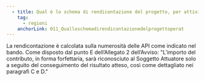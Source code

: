 ```yaml
---
  - title: Qual è lo schema di rendicontazione del progetto, per attività, per API?
    tag:
      - regioni
    anchorLink: 011_Qualloschemadirendicontazionedelprogettoperat
---
```


La rendicontazione è calcolata sulla numerosità delle API come indicato nel bando. Come disposto dal punto E dell’Allegato 2 dell’Avviso: "L’importo del contributo, in forma forfettaria, sarà riconosciuto al Soggetto Attuatore solo a seguito del conseguimento del risultato atteso, così come dettagliato nei paragrafi C e D."
